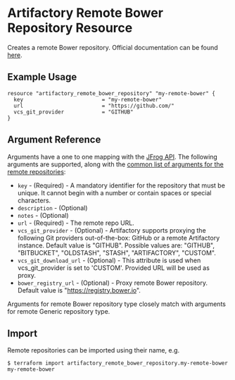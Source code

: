 # Artifactory Remote Bower Repository Resource

Creates a remote Bower repository.
Official documentation can be found [here](https://www.jfrog.com/confluence/display/JFROG/Bower+Repositories).


## Example Usage

```hcl
resource "artifactory_remote_bower_repository" "my-remote-bower" {
  key                         = "my-remote-bower"
  url                         = "https://github.com/"
  vcs_git_provider            = "GITHUB"
}
```

## Argument Reference

Arguments have a one to one mapping with the [JFrog API](https://www.jfrog.com/confluence/display/RTF/Repository+Configuration+JSON).
The following arguments are supported, along with the [common list of arguments for the remote repositories](remote.md):

* `key` - (Required) - A mandatory identifier for the repository that must be unique. It cannot begin with a number or
  contain spaces or special characters.
* `description` - (Optional)
* `notes` - (Optional)
* `url` - (Required) - The remote repo URL.
* `vcs_git_provider` - (Optional) - Artifactory supports proxying the following Git providers out-of-the-box: GitHub or a remote Artifactory instance. Default value is "GITHUB". 
   Possible values are: "GITHUB", "BITBUCKET", "OLDSTASH", "STASH", "ARTIFACTORY", "CUSTOM".
* `vcs_git_download_url` - (Optional) - This attribute is used when vcs_git_provider is set to 'CUSTOM'. Provided URL will be used as proxy.
* `bower_registry_url` - (Optional) - Proxy remote Bower repository. Default value is "https://registry.bower.io".

Arguments for remote Bower repository type closely match with arguments for remote Generic repository type.

## Import

Remote repositories can be imported using their name, e.g.
```
$ terraform import artifactory_remote_bower_repository.my-remote-bower my-remote-bower
```